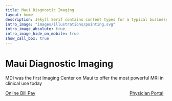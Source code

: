 ```yaml
---
title: Maui Diagnostic Imaging
layout: home
description: Jekyll Serif contains content types for a typical business website. The theme is fully responsive, blazing fast and artfully illustrated.
intro_image: "images/illustrations/pointing.svg"
intro_image_absolute: true
intro_image_hide_on_mobile: true
show_call_box: true
---
```


# Maui Diagnostic Imaging

MDI was the first Imaging Center on Maui to offer the most powerful MRI in clinical use today

<a href="https://pay.imaginepay.com/provider/MAUI" class="btn btn--large btn--danger button" style="float: left;">Online Bill Pay</a>
<a href="https://portal.mdimaui.com" class="btn btn--large btn--primary button" style="float: right; margin-right: 10px">Physician Portal</a>
